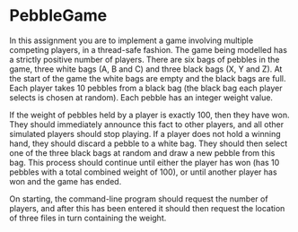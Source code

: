 # PebbleGame

In  this  assignment  you  are  to  implement  a  game  involving  multiple  competing  players,  in  a 
thread-safe fashion. The game being modelled has a strictly positive number of players. There 
are six bags of pebbles in the game, three white bags (A, B and C) and three black bags (X, Y and 
Z). At the start of the game the white bags are empty and the black bags are full. Each player 
takes 10 pebbles from a black bag (the black bag each player selects is chosen at random). Each 
pebble has an integer weight value. 
 
If  the  weight  of  pebbles  held  by  a  player  is  exactly  100,  then  they  have  won.  They  should 
immediately announce this fact to other players, and all other simulated players should stop 
playing. If a player does not hold a winning hand, they should discard a pebble to a white bag. 
They should then select one of the three black bags at random and draw a new pebble from this 
bag. This process should continue until either the player has won (has 10 pebbles with a total 
combined weight of 100), or until another player has won and the game has ended.  
 
On starting, the command-line program should request the number of players, and after this 
has been entered it should then request the location of three files in turn containing the weight.
